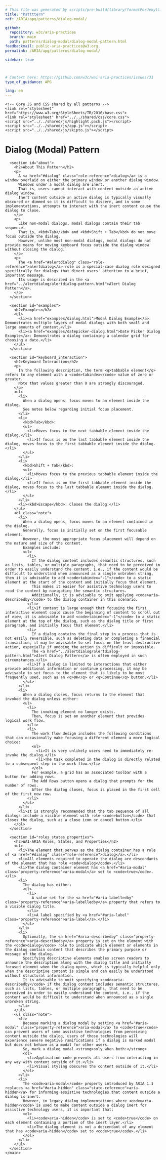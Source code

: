 ```yaml
---
# This file was generated by scripts/pre-build/library/formatForJekyll.js
title: "Pattttern"
ref: /ARIA/apg/patterns/dialog-modal/

github:
  repository: w3c/aria-practices
  branch: main
  path: patterns/dialog-modal/dialog-modal-pattern.html
feedbackmail: public-aria-practices@w3.org
permalink: /ARIA/apg/patterns/dialog-modal/

sidebar: true



# Context here: https://github.com/w3c/wai-aria-practices/issues/31
type_of_guidance: APG

lang: en
---
```



<link 
  rel="stylesheet"
  href="{{ '/content-assets/wai-aria-practices/styles.css' | relative_url }}"
>
<!-- Code highlighting styles -->
<link 
  rel="stylesheet"
  href="{{ '/ARIA/apg/example-index/css/github.css' | relative_url }}"
>

<script>
const addBodyClass = false;
const enableSidebar = true;
if (addBodyClass) document.body.classList.add(addBodyClass);
if (enableSidebar) document.body.classList.add('has-sidebar');
</script>
    

<script>
    const parentPage = window.location.pathname.match(
      /\/(patterns|practices|example-index)\//
    )?.[1];
    if (parentPage) {
      const parentHref = 'a[href*="' + parentPage + '"]';
      document.querySelector(parentHref).classList.add('active');
    }
    console.log('TODO: fix parent page nav items')
  </script>
<div>
<!DOCTYPE html>
<html lang="en">
  <head>
    <meta charset="UTF-8">
    <meta content="width=device-width, initial-scale=1.0" name="viewport">
    <title>Dialog (Modal) Pattern</title>

    <!-- Core JS and CSS shared by all patterns -->
    <link rel="stylesheet" href="https://www.w3.org/StyleSheets/TR/2016/base.css">
    <link rel="stylesheet" href="../../shared/css/core.css">
    <script src="../../shared/js/highlight.pack.js"></script>
    <script src="../../shared/js/app.js"></script>
    <script src="../../shared/js/skipto.js"></script>
  </head>
  <body>
    <main>
      <h1>Dialog (Modal) Pattern</h1>

      <section id="about">
        <h2>About This Pattern</h2>
        <p>
          A <a href="#dialog" class="role-reference">dialog</a> is a window overlaid on either the primary window or another dialog window.
          Windows under a modal dialog are inert.
          That is, users cannot interact with content outside an active dialog window.
          Inert content outside an active dialog is typically visually obscured or dimmed so it is difficult to discern, and in some implementations, attempts to interact with the inert content cause the dialog to close.
        </p>
        <p>
          Like non-modal dialogs, modal dialogs contain their tab sequence.
          That is, <kbd>Tab</kbd> and <kbd>Shift + Tab</kbd> do not move focus outside the dialog.
          However, unlike most non-modal dialogs, modal dialogs do not provide means for moving keyboard focus outside the dialog window without closing the dialog.
        </p>
        <p>
          The <a href="#alertdialog" class="role-reference">alertdialog</a> role is a special-case dialog role designed specifically for dialogs that divert users' attention to a brief, important message.
          Its usage is described in the <a href="../alertdialog/alertdialog-pattern.html">Alert Dialog Pattern</a>.
        </p>
      </section>

      <section id="examples">
        <h2>Examples</h2>
        <ul>
          <li><a href="examples/dialog.html">Modal Dialog Example</a>: Demonstrates multiple layers of modal dialogs with both small and large amounts of content.</li>
          <li><a href="examples/datepicker-dialog.html">Date Picker Dialog Example</a>: Demonstrates a dialog containing a calendar grid for choosing a date.</li>
        </ul>
      </section>

      <section id="keyboard_interaction">
        <h2>Keyboard Interaction</h2>
        <p>
          In the following description, the term <q>tabbable element</q> refers to any element with a <code>tabindex</code> value of zero or greater.
          Note that values greater than 0 are strongly discouraged.
        </p>
        <ul>
          <li>
            When a dialog opens, focus moves to an element inside the dialog.
            See notes below regarding initial focus placement.
          </li>
          <li>
            <kbd>Tab</kbd>:
            <ul>
              <li>Moves focus to the next tabbable element inside the dialog.</li>
              <li>If focus is on the last tabbable element inside the dialog, moves focus to the first tabbable element inside the dialog.</li>
            </ul>
          </li>
          <li>
            <kbd>Shift + Tab</kbd>:
            <ul>
              <li>Moves focus to the previous tabbable element inside the dialog.</li>
              <li>If focus is on the first tabbable element inside the dialog, moves focus to the last tabbable element inside the dialog.</li>
            </ul>
          </li>
          <li><kbd>Escape</kbd>: Closes the dialog.</li>
        </ul>
        <ol class="note">
          <li>
            When a dialog opens, focus moves to an element contained in the dialog.
            Generally, focus is initially set on the first focusable element.
            However, the most appropriate focus placement will depend on the nature and size of the content.
            Examples include:
            <ul>
              <li>
                If the dialog content includes semantic structures, such as lists, tables, or multiple paragraphs, that need to be perceived in order to easily understand the content, i.e., if the content would be difficult to understand when announced as a single unbroken string, then it is advisable to add <code>tabindex="-1"</code> to a static element at the start of the content and initially focus that element.
                This makes it easier for assistive technology users to read the content by navigating the semantic structures.
                Additionally, it is advisable to omit applying <code>aria-describedby</code> to the dialog container in this scenario.
              </li>
              <li>If content is large enough that focusing the first interactive element could cause the beginning of content to scroll out of view, it is advisable to add <code>tabindex="-1"</code> to a static element at the top of the dialog, such as the dialog title or first paragraph, and initially focus that element.</li>
              <li>
                If a dialog contains the final step in a process that is not easily reversible, such as deleting data or completing a financial transaction, it may be advisable to set focus on the least destructive action, especially if undoing the action is difficult or impossible.
                The <a href="../alertdialog/alertdialog-pattern.html">Alert Dialog Pattern</a> is often employed in such circumstances.</li>
              <li>If a dialog is limited to interactions that either provide additional information or continue processing, it may be advisable to set focus to the element that is likely to be most frequently used, such as an <q>OK</q> or <q>Continue</q> button.</li>
            </ul>
          </li>
          <li>
            When a dialog closes, focus returns to the element that invoked the dialog unless either:
            <ul>
              <li>
                The invoking element no longer exists.
                Then, focus is set on another element that provides logical work flow.
              </li>
              <li>
                The work flow design includes the following conditions that can occasionally make focusing a different element a more logical choice:
                <ol>
                  <li>It is very unlikely users need to immediately re-invoke the dialog.</li>
                  <li>The task completed in the dialog is directly related to a subsequent step in the work flow.</li>
                </ol>
                For example, a grid has an associated toolbar with a button for adding rows.
                The Add Rows button opens a dialog that prompts for the number of rows.
                After the dialog closes, focus is placed in the first cell of the first new row.
              </li>
            </ul>
          </li>
          <li>It is strongly recommended that the tab sequence of all dialogs include a visible element with role <code>button</code> that closes the dialog, such as a close icon or cancel button.</li>
        </ol>
      </section>

      <section id="roles_states_properties">
        <h2>WAI-ARIA Roles, States, and Properties</h2>
        <ul>
          <li>The element that serves as the dialog container has a role of <a href="#dialog" class="role-reference">dialog</a>.</li>
          <li>All elements required to operate the dialog are descendants of the element that has role <code>dialog</code>.</li>
          <li>The dialog container element has <a href="#aria-modal" class="property-reference">aria-modal</a> set to <code>true</code>.</li>
          <li>
            The dialog has either:
            <ul>
              <li>
                A value set for the <a href="#aria-labelledby" class="property-reference">aria-labelledby</a> property that refers to a visible dialog title.
              </li>
              <li>A label specified by <a href="#aria-label" class="property-reference">aria-label</a>.</li>
            </ul>
          </li>
          <li>
            Optionally, the <a href="#aria-describedby" class="property-reference">aria-describedby</a> property is set on the element with the <code>dialog</code> role to indicate which element or elements in the dialog contain content that describes the primary purpose or message of the dialog.
            Specifying descriptive elements enables screen readers to announce the description along with the dialog title and initially focused element when the dialog opens, which is typically helpful only when the descriptive content is simple and can easily be understood without structural information.
            It is advisable to omit specifying <code>aria-describedby</code> if the dialog content includes semantic structures, such as lists, tables, or multiple paragraphs, that need to be perceived in order to easily understand the content, i.e., if the content would be difficult to understand when announced as a single unbroken string.
          </li>
        </ul>
        <ul class="note">
          <li>
            Because marking a dialog modal by setting <a href="#aria-modal" class="property-reference">aria-modal</a> to <code>true</code> can prevent users of some assistive technologies from perceiving content outside the dialog, users of those technologies will experience severe negative ramifications if a dialog is marked modal but does not behave as a modal for other users.
            So, mark a dialog modal <strong>only when both:</strong>
            <ol>
              <li>Application code prevents all users from interacting in any way with content outside of it.</li>
              <li>Visual styling obscures the content outside of it.</li>
            </ol>
          </li>
          <li>
            The <code>aria-modal</code> property introduced by ARIA 1.1 replaces <a href="#aria-hidden" class="state-reference">aria-hidden</a> for informing assistive technologies that content outside a dialog is inert.
            However, in legacy dialog implementations where <code>aria-hidden</code> is used to make content outside a dialog inert for assistive technology users, it is important that:
            <ol>
              <li><code>aria-hidden</code> is set to <code>true</code> on each element containing a portion of the inert layer.</li>
              <li>The dialog element is not a descendant of any element that has <code>aria-hidden</code> set to <code>true</code>.</li>
            </ol>
          </li>
        </ul>
      </section>
    </main>
  </body>
</html>

</div>
<script 
  src="{{ '/ARIA/apg/content/shared/js/skipto.js' | relative_url }}"
></script>
